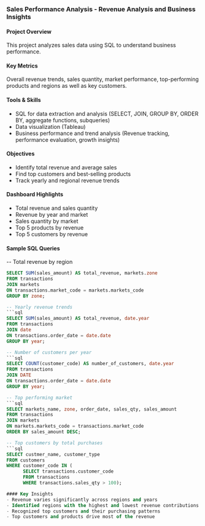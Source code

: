 ### Sales Performance Analysis - Revenue Analysis and Business Insights

#### Project Overview
This project analyzes sales data using SQL to understand business performance. 

#### Key Metrics
Overall revenue trends, sales quantity, market performance, top-performing products and regions as well as key customers.

#### Tools & Skills
- SQL for data extraction and analysis (SELECT, JOIN, GROUP BY, ORDER BY, aggregate functions, subqueries)
- Data visualization (Tableau)  
- Business performance and trend analysis (Revenue tracking, performance evaluation, growth insights)

#### Objectives
- Identify total revenue and average sales
- Find top customers and best-selling products
- Track yearly and regional revenue trends

#### Dashboard Highlights
- Total revenue and sales quantity
- Revenue by year and market
- Sales quantity by market
- Top 5 products by revenue
- Top 5 customers by revenue

#### Sample SQL Queries
-- Total revenue by region
```sql
SELECT SUM(sales_amount) AS total_revenue, markets.zone
FROM transactions
JOIN markets
ON transactions.market_code = markets.markets_code
GROUP BY zone;

-- Yearly revenue trends
```sql
SELECT SUM(sales_amount) AS total_revenue, date.year
FROM transactions
JOIN date
ON transactions.order_date = date.date
GROUP BY year;

-- Number of customers per year
```sql
SELECT COUNT(customer_code) AS number_of_customers, date.year
FROM transactions
JOIN DATE 
ON transactions.order_date = date.date
GROUP BY year;

-- Top performing market
```sql
SELECT markets_name, zone, order_date, sales_qty, sales_amount
FROM transactions
JOIN markets
ON markets.markets_code = transactions.market_code
ORDER BY sales_amount DESC;

-- Top customers by total purchases
```sql
SELECT custmer_name, customer_type
FROM customers
WHERE customer_code IN (
      SELECT transactions.customer_code
      FROM transactions
      WHERE transactions.sales_qty > 100);

#### Key Insights
- Revenue varies significantly across regions and years
- Identified regions with the highest and lowest revenue contributions
- Recognized top customers and their purchasing patterns
- Top customers and products drive most of the revenue
  
